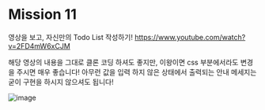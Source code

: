 # Mission 11
영상을 보고, 자신만의 Todo List 작성하기!
https://www.youtube.com/watch?v=2FD4mW6xCJM

해당 영상의 내용을 그대로 클론 코딩 하셔도 좋지만, 이왕이면 css 부분에서라도 변경을 주시면 매우 좋습니다!
아무런 값을 입력 하지 않은 상태에서 출력되는 안내 메세지는 굳이 구현을 하시지 않으셔도 됩니다!


![image](https://user-images.githubusercontent.com/78632299/179274354-870ae583-7342-45f0-be19-b356fcbba607.png)
